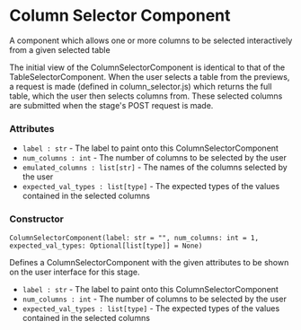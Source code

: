# Column Selector Component

A component which allows one or more columns to be selected interactively from a given selected table

The initial view of the ColumnSelectorComponent is identical to that of the TableSelectorComponent. When the user selects a table from the previews, a request is made (defined in column_selector.js) which returns the full table, which the user then selects columns from. These selected columns are submitted when the stage's POST request is made. 

### Attributes
- `label : str` - The label to paint onto this ColumnSelectorComponent
- `num_columns : int` - The number of columns to be selected by the user
- `emulated_columns : list[str]` - The names of the columns selected by the user
- `expected_val_types : list[type]` - The expected types of the values contained in the selected columns

### Constructor
`ColumnSelectorComponent(label: str = "", num_columns: int = 1, expected_val_types: Optional[list[type]] = None)`

Defines a ColumnSelectorComponent with the given attributes to be shown on the user interface for this stage.

- `label : str` - The label to paint onto this ColumnSelectorComponent
- `num_columns : int` - The number of columns to be selected by the user
- `expected_val_types : list[type]` - The expected types of the values contained in the selected columns
